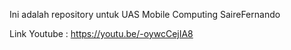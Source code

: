 Ini adalah repository untuk UAS Mobile Computing SaireFernando

Link Youtube : https://youtu.be/-oywcCejIA8
